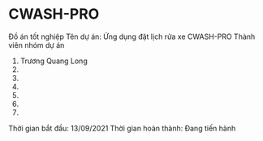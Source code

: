 # CWASH-PRO
Đồ án tốt nghiệp 
Tên dự án: Ứng dụng đặt lịch rửa xe CWASH-PRO
Thành viên nhóm dự án
1. Trương Quang Long
2.
3.
4.
5.
6.
7.
Thời gian bắt đầu: 13/09/2021
Thời gian hoàn thành: Đang tiến hành
